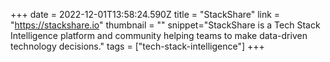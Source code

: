 +++
date = 2022-12-01T13:58:24.590Z
title = "StackShare"
link = "https://stackshare.io"
thumbnail = ""
snippet="StackShare is a Tech Stack Intelligence platform and community helping teams to make data-driven technology decisions."
tags = ["tech-stack-intelligence"]
+++
